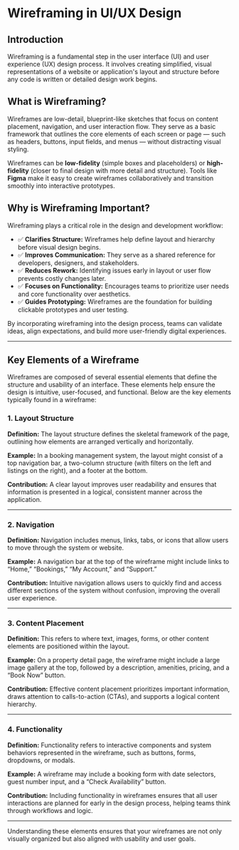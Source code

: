 # Wireframing in UI/UX Design

## Introduction

Wireframing is a fundamental step in the user interface (UI) and user experience (UX) design process. It involves creating simplified, visual representations of a website or application's layout and structure before any code is written or detailed design work begins.

## What is Wireframing?

Wireframes are low-detail, blueprint-like sketches that focus on content placement, navigation, and user interaction flow. They serve as a basic framework that outlines the core elements of each screen or page — such as headers, buttons, input fields, and menus — without distracting visual styling.

Wireframes can be **low-fidelity** (simple boxes and placeholders) or **high-fidelity** (closer to final design with more detail and structure). Tools like **Figma** make it easy to create wireframes collaboratively and transition smoothly into interactive prototypes.

## Why is Wireframing Important?

Wireframing plays a critical role in the design and development workflow:

- ✅ **Clarifies Structure:** Wireframes help define layout and hierarchy before visual design begins.
- ✅ **Improves Communication:** They serve as a shared reference for developers, designers, and stakeholders.
- ✅ **Reduces Rework:** Identifying issues early in layout or user flow prevents costly changes later.
- ✅ **Focuses on Functionality:** Encourages teams to prioritize user needs and core functionality over aesthetics.
- ✅ **Guides Prototyping:** Wireframes are the foundation for building clickable prototypes and user testing.

By incorporating wireframing into the design process, teams can validate ideas, align expectations, and build more user-friendly digital experiences.

---

## Key Elements of a Wireframe

Wireframes are composed of several essential elements that define the structure and usability of an interface. These elements help ensure the design is intuitive, user-focused, and functional. Below are the key elements typically found in a wireframe:

### 1. Layout Structure

**Definition:** The layout structure defines the skeletal framework of the page, outlining how elements are arranged vertically and horizontally.

**Example:** In a booking management system, the layout might consist of a top navigation bar, a two-column structure (with filters on the left and listings on the right), and a footer at the bottom.

**Contribution:** A clear layout improves user readability and ensures that information is presented in a logical, consistent manner across the application.

---

### 2. Navigation

**Definition:** Navigation includes menus, links, tabs, or icons that allow users to move through the system or website.

**Example:** A navigation bar at the top of the wireframe might include links to “Home,” “Bookings,” “My Account,” and “Support.”

**Contribution:** Intuitive navigation allows users to quickly find and access different sections of the system without confusion, improving the overall user experience.

---

### 3. Content Placement

**Definition:** This refers to where text, images, forms, or other content elements are positioned within the layout.

**Example:** On a property detail page, the wireframe might include a large image gallery at the top, followed by a description, amenities, pricing, and a “Book Now” button.

**Contribution:** Effective content placement prioritizes important information, draws attention to calls-to-action (CTAs), and supports a logical content hierarchy.

---

### 4. Functionality

**Definition:** Functionality refers to interactive components and system behaviors represented in the wireframe, such as buttons, forms, dropdowns, or modals.

**Example:** A wireframe may include a booking form with date selectors, guest number input, and a “Check Availability” button.

**Contribution:** Including functionality in wireframes ensures that all user interactions are planned for early in the design process, helping teams think through workflows and logic.

---

Understanding these elements ensures that your wireframes are not only visually organized but also aligned with usability and user goals.
